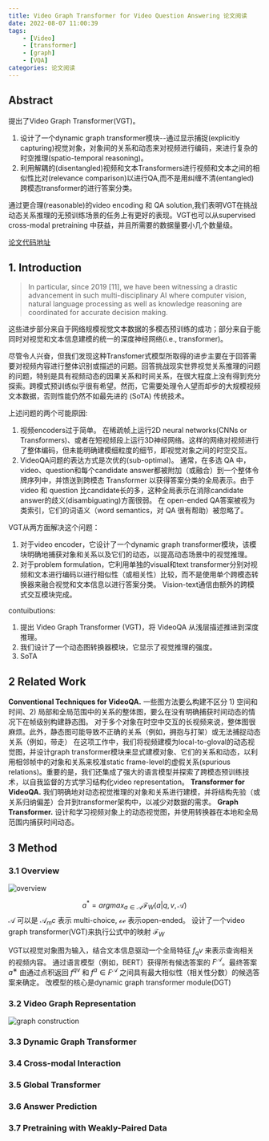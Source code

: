 ```yaml
---
title: Video Graph Transformer for Video Question Answering 论文阅读
date: 2022-08-07 11:00:39
tags:
    - [Video]
    - [transformer]
    - [graph]
    - [VQA]
categories: 论文阅读
---
```


## Abstract
提出了Video Graph Transformer(VGT)。
1. 设计了一个dynamic graph transformer模块--通过显示捕捉(explicitly capturing)视觉对象，对象间的关系和动态来对视频进行编码，来进行复杂的时空推理(spatio-temporal reasoning)。
2. 利用解耦的(disentangled)视频和文本Transformers进行视频和文本之间的相似性比对(relevance comparison)以进行QA,而不是用纠缠不清(entangled)跨模态transformer的进行答案分类。

通过更合理(reasonable)的video encoding 和 QA solution,我们表明VGT在挑战动态关系推理的无预训练场景的任务上有更好的表现。VGT也可以从supervised cross-modal pretraining 中获益，并且所需要的数据量要小几个数量级。

[论文代码地址](https://github.com/sail-sg/VGT)


## 1. Introduction
>  In particular, since 2019 [11], we have been witnessing a drastic advancement in such multi-disciplinary AI where computer vision, natural language processing as well as knowledge reasoning are coordinated for accurate decision making.

这些进步部分来自于网络规模视觉文本数据的多模态预训练的成功；部分来自于能同时对视觉和文本信息建模的统一的深度神经网络(i.e., transformer)。

尽管令人兴奋，但我们发现这种Transfomer式模型所取得的进步主要在于回答需要对视频内容进行整体识别或描述的问题。回答挑战现实世界视觉关系推理的问题的问题，特别是具有视频动态的因果关系和时间关系，在很大程度上没有得到充分探索。跨模式预训练似乎很有希望。然而，它需要处理令人望而却步的大规模视频文本数据，否则性能仍然不如最先进的 (SoTA) 传统技术。

上述问题的两个可能原因:
1. 视频encoders过于简单。
    在稀疏帧上运行2D neural networks(CNNs or Transformers)、或者在短视频段上运行3D神经网络。这样的网络对视频进行了整体编码，但未能明确建模细粒度的细节，即视觉对象之间的时空交互。
2. VideoQA问题的表达方式是次优的(sub-optimal)。
    通常，在多选 QA 中，video、question和每个candidate answer都被附加（或融合）到一个整体令牌序列中，并馈送到跨模态 Transformer 以获得答案分类的全局表示。由于video 和 question 比candidate长的多，这种全局表示在消除candidate answer的歧义(disambiguating)方面很弱。
    在 open-ended QA答案被视为类索引，它们的词语义（word semantics，对 QA 很有帮助）被忽略了。

VGT从两方面解决这个问题：
1. 对于video encoder，它设计了一个dynamic graph transformer模块，该模块明确地捕获对象和关系以及它们的动态，以提高动态场景中的视觉推理。
2. 对于problem formulation，它利用单独的visual和text transformer分别对视频和文本进行编码以进行相似性（或相关性）比较，而不是使用单个跨模态转换器来融合视觉和文本信息以进行答案分类。 Vision-text通信由额外的跨模式交互模块完成。

contuibutions:
1. 提出 Video Graph Transformer (VGT)，将 VideoQA 从浅层描述推进到深度推理。
2. 我们设计了一个动态图转换器模块，它显示了视觉推理的强度。
3. SoTA


## 2 Related Work
**Conventional Techniques for VideoQA.**
一些图方法要么构建不区分 1) 空间和时间、2) 局部和全局范围中的关系的整体图，要么在没有明确捕获时间动态的情况下在帧级别构建静态图。
对于多个对象在时空中交互的长视频来说，整体图很麻烦。此外，静态图可能导致不正确的关系（例如，拥抱与打架）或无法捕捉动态关系（例如，带走）
在这项工作中，我们将视频建模为local-to-gloval的动态视觉图，并设计graph transformer模块来显式建模对象、它们的关系和动态，以利用相邻帧中的对象和关系来校准static frame-level的虚假关系(spurious relations)。重要的是，我们还集成了强大的语言模型并探索了跨模态预训练技术，以自我监督的方式学习结构化video representation。
**Transformer for VideoQA.**
我们明确地对动态视觉推理的对象和关系进行建模，并将结构先验（或关系归纳偏差）合并到transformer架构中，以减少对数据的需求。
**Graph Transformer.**
设计和学习视频对象上的动态视觉图，并使用转换器在本地和全局范围内捕获时间动态。


## 3 Method
### 3.1 Overview
![overview](https://takoyaki-1258020527.cos.ap-nanjing.myqcloud.com/takoyaki/multimodal/vqa/Video%20Graph%20Transformer%20for%20Video%20Question%20Answering/overview%20of%20VGT.png)

$$
a^* = arg max_{a\in \mathcal{A}} \mathcal{F}_W(a|q,v, \mathcal{A})
$$
$\mathcal{A}$ 可以是 $\mathcal{A}_mc$ 表示 multi-choice, $\mathcal{oe}$ 表示open-ended。
设计了一个video graph transformer(VGT)来执行公式中的映射 $\mathcal{F}_W$

VGT以视觉对象图为输入，结合文本信息驱动一个全局特征 $f_qv$ 来表示查询相关的视频内容。
通过语言模型（例如，BERT）获得所有候选答案的 $F^{\mathcal{A}}$。最终答案 $a^∗$ 由通过点积返回 $f^{qv}$ 和 $f^a \in F^\mathcal{A}$ 之间具有最大相似性（相关性分数）的候选答案来确定。
改模型的核心是dynamic graph transformer module(DGT)

### 3.2 Video Graph Representation
![graph construction](https://takoyaki-1258020527.cos.ap-nanjing.myqcloud.com/takoyaki/multimodal/vqa/Video%20Graph%20Transformer%20for%20Video%20Question%20Answering/graph%20construction.png)

### 3.3 Dynamic Graph Transformer

### 3.4 Cross-modal Interaction

### 3.5 Global Transformer

### 3.6 Answer Prediction

### 3.7 Pretraining with Weakly-Paired Data